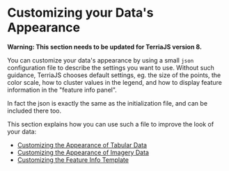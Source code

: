 # Customizing your Data's Appearance

**Warning: This section needs to be updated for TerriaJS version 8.**

You can customize your data's appearance by using a small `json` configuration file to
describe the settings you want to use. Without such guidance, TerriaJS chooses
default settings, eg. the size of the points, the color scale, how to cluster values in the
legend, and how to display feature information in the "feature info panel".

In fact the json is exactly the same as the initialization file,
and can be included there too.

This section explains how you can use such a file to improve the look of your data:

-   [Customizing the Appearance of Tabular Data](./tabular-data.md)
-   [Customizing the Appearance of Imagery Data](./imagery-data.md)
-   [Customizing the Feature Info Template](./feature-info-template.md)
